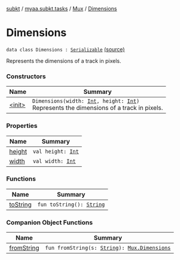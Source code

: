 [subkt](../../../index.md) / [myaa.subkt.tasks](../../index.md) / [Mux](../index.md) / [Dimensions](./index.md)

# Dimensions

`data class Dimensions : `[`Serializable`](https://docs.oracle.com/javase/9/docs/api/java/io/Serializable.html) [(source)](https://github.com/Myaamori/SubKt/blob/0.1.9/src/main/kotlin/myaa/subkt/tasks/muxtask.kt#L126)

Represents the dimensions of a track in pixels.

### Constructors

| Name | Summary |
|---|---|
| [&lt;init&gt;](-init-.md) | `Dimensions(width: `[`Int`](https://kotlinlang.org/api/latest/jvm/stdlib/kotlin/-int/index.html)`, height: `[`Int`](https://kotlinlang.org/api/latest/jvm/stdlib/kotlin/-int/index.html)`)`<br>Represents the dimensions of a track in pixels. |

### Properties

| Name | Summary |
|---|---|
| [height](height.md) | `val height: `[`Int`](https://kotlinlang.org/api/latest/jvm/stdlib/kotlin/-int/index.html) |
| [width](width.md) | `val width: `[`Int`](https://kotlinlang.org/api/latest/jvm/stdlib/kotlin/-int/index.html) |

### Functions

| Name | Summary |
|---|---|
| [toString](to-string.md) | `fun toString(): `[`String`](https://kotlinlang.org/api/latest/jvm/stdlib/kotlin/-string/index.html) |

### Companion Object Functions

| Name | Summary |
|---|---|
| [fromString](from-string.md) | `fun fromString(s: `[`String`](https://kotlinlang.org/api/latest/jvm/stdlib/kotlin/-string/index.html)`): `[`Mux.Dimensions`](./index.md) |
